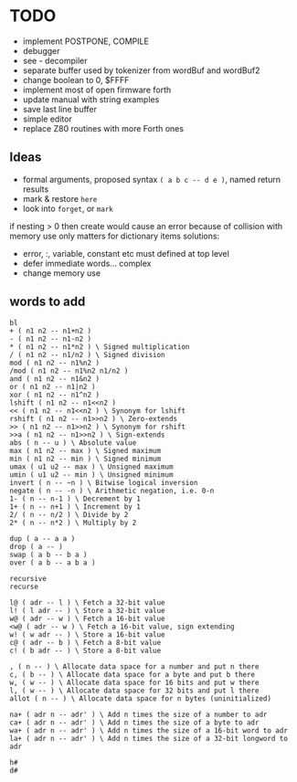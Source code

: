 # TODO

- implement POSTPONE, COMPILE
- debugger
- see - decompiler
- separate buffer used by tokenizer from wordBuf and wordBuf2
- change boolean to 0, \$FFFF
- implement most of open firmware forth
- update manual with string examples
- save last line buffer
- simple editor
- replace Z80 routines with more Forth ones

## Ideas

- formal arguments, proposed syntax `( a b c -- d e )`, named return results
- mark & restore `here`
- look into `forget`, or `mark`

if nesting > 0 then create would cause an error because of collision with memory use
only matters for dictionary items
solutions:

- error, :, variable, constant etc must defined at top level
- defer immediate words... complex
- change memory use

## words to add

```
bl
+ ( n1 n2 -- n1+n2 )
- ( n1 n2 -- n1-n2 )
* ( n1 n2 -- n1*n2 ) \ Signed multiplication
/ ( n1 n2 -- n1/n2 ) \ Signed division
mod ( n1 n2 -- n1%n2 )
/mod ( n1 n2 -- n1%n2 n1/n2 )
and ( n1 n2 -- n1&n2 )
or ( n1 n2 -- n1|n2 )
xor ( n1 n2 -- n1^n2 )
lshift ( n1 n2 -- n1<<n2 )
<< ( n1 n2 -- n1<<n2 ) \ Synonym for lshift
rshift ( n1 n2 -- n1>>n2 ) \ Zero-extends
>> ( n1 n2 -- n1>>n2 ) \ Synonym for rshift
>>a ( n1 n2 -- n1>>n2 ) \ Sign-extends
abs ( n -- u ) \ Absolute value
max ( n1 n2 -- max ) \ Signed maximum
min ( n1 n2 -- min ) \ Signed minimum
umax ( u1 u2 -- max ) \ Unsigned maximum
umin ( u1 u2 -- min ) \ Unsigned minimum
invert ( n -- ~n ) \ Bitwise logical inversion
negate ( n -- -n ) \ Arithmetic negation, i.e. 0-n
1- ( n -- n-1 ) \ Decrement by 1
1+ ( n -- n+1 ) \ Increment by 1
2/ ( n -- n/2 ) \ Divide by 2
2* ( n -- n*2 ) \ Multiply by 2

dup ( a -- a a )
drop ( a -- )
swap ( a b -- b a )
over ( a b -- a b a )

recursive
recurse

l@ ( adr -- l ) \ Fetch a 32-bit value
l! ( l adr -- ) \ Store a 32-bit value
w@ ( adr -- w ) \ Fetch a 16-bit value
<w@ ( adr -- w ) \ Fetch a 16-bit value, sign extending
w! ( w adr -- ) \ Store a 16-bit value
c@ ( adr -- b ) \ Fetch a 8-bit value
c! ( b adr -- ) \ Store a 8-bit value

, ( n -- ) \ Allocate data space for a number and put n there
c, ( b -- ) \ Allocate data space for a byte and put b there
w, ( w -- ) \ Allocate data space for 16 bits and put w there
l, ( w -- ) \ Allocate data space for 32 bits and put l there
allot ( n -- ) \ Allocate data space for n bytes (uninitialized)

na+ ( adr n -- adr' ) \ Add n times the size of a number to adr
ca+ ( adr n -- adr' ) \ Add n times the size of a byte to adr
wa+ ( adr n -- adr' ) \ Add n times the size of a 16-bit word to adr
la+ ( adr n -- adr' ) \ Add n times the size of a 32-bit longword to adr

h#
d#
```
